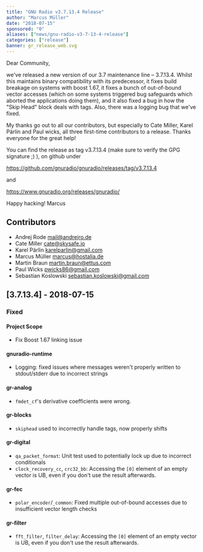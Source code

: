 ```yaml
---
title: "GNU Radio v3.7.13.4 Release"
author: "Marcus Müller"
date: "2018-07-15"
sponsored: "0"
aliases: ["news/gnu-radio-v3-7-13-4-release"]
categories: ["release"]
banner: gr_release_web.svg
---
```

Dear Community,

we've released a new version of our 3.7 maintenance line – 3.7.13.4.
Whilst this maintains binary compatibility with its predecessor, it
fixes build breakage on systems with boost 1.67, it fixes a bunch of
out-of-bound vector accesses (which on some systems triggered bug
safeguards which aborted the applications doing them), and it also
fixed a bug in how the "Skip Head" block deals with tags. Also, there
was a logging bug that we've fixed.

My thanks go out to all our contributors, but especially to Cate
Miller, Karel Pärlin and Paul wicks, all three first-time contributors
to a release. Thanks everyone for the great help!

You can find the release as tag v3.7.13.4 (make sure to verify the GPG
signature ;) ), on github under

https://github.com/gnuradio/gnuradio/releases/tag/v3.7.13.4

and

https://www.gnuradio.org/releases/gnuradio/

Happy hacking!
Marcus


## Contributors

* Andrej Rode <mail@andrejro.de>
* Cate Miller <cate@skysafe.io>
* Karel Pärlin <karelparlin@gmail.com>
* Marcus Müller <marcus@hostalia.de>
* Martin Braun <martin.braun@ettus.com>
* Paul Wicks <pwicks86@gmail.com>
* Sebastian Koslowski <sebastian.koslowski@gmail.com>

## [3.7.13.4] - 2018-07-15

### Fixed
#### Project Scope
- Fix Boost 1.67 linking issue
#### gnuradio-runtime
- Logging: fixed issues where messages weren't properly written to
stdout/stderr due to incorrect strings
#### gr-analog
- `fmdet_cf`'s derivative coefficients were wrong.
#### gr-blocks
- `skiphead` used to incorrectly handle tags, now properly shifts
#### gr-digital
- `qa_packet_format`: Unit test used to potentially lock up due to
incorrect conditionals
- `clock_recovery_cc`, `crc32_bb`: Accessing the `[0]` element of an
empty vector is UB, even if you don't use the result afterwards.
#### gr-fec
- `polar_encoder`/`_common`: Fixed multiple out-of-bound accesses due
to insufficient vector length checks
#### gr-filter
- `fft_filter`, `filter_delay`: Accessing the `[0]` element of an empty
vector is UB, even if you don't use the result afterwards.

